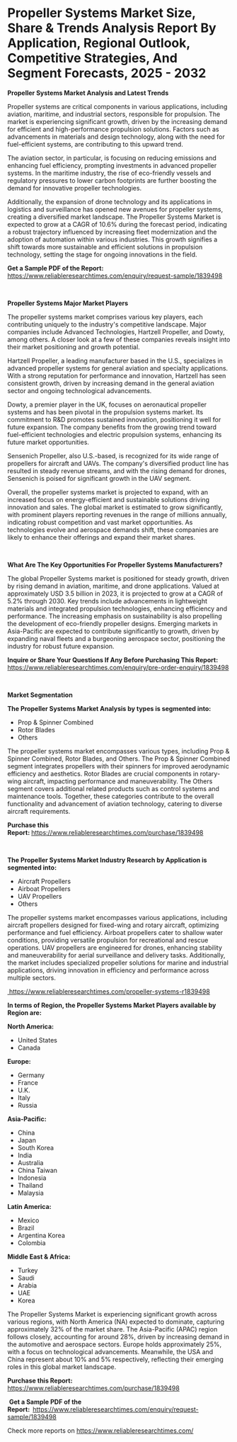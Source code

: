 <p><h1>Propeller Systems Market Size, Share & Trends Analysis Report By Application, Regional Outlook, Competitive Strategies, And Segment Forecasts, 2025 - 2032</h1></p><p><strong>Propeller Systems Market Analysis and Latest Trends</strong></p>
<p><p>Propeller systems are critical components in various applications, including aviation, maritime, and industrial sectors, responsible for propulsion. The market is experiencing significant growth, driven by the increasing demand for efficient and high-performance propulsion solutions. Factors such as advancements in materials and design technology, along with the need for fuel-efficient systems, are contributing to this upward trend. </p><p>The aviation sector, in particular, is focusing on reducing emissions and enhancing fuel efficiency, prompting investments in advanced propeller systems. In the maritime industry, the rise of eco-friendly vessels and regulatory pressures to lower carbon footprints are further boosting the demand for innovative propeller technologies. </p><p>Additionally, the expansion of drone technology and its applications in logistics and surveillance has opened new avenues for propeller systems, creating a diversified market landscape. The Propeller Systems Market is expected to grow at a CAGR of 10.6% during the forecast period, indicating a robust trajectory influenced by increasing fleet modernization and the adoption of automation within various industries. This growth signifies a shift towards more sustainable and efficient solutions in propulsion technology, setting the stage for ongoing innovations in the field.</p></p>
<p><strong>Get a Sample PDF of the Report:&nbsp;</strong> <a href="https://www.reliableresearchtimes.com/enquiry/request-sample/1839498?utm_campaign=3028&utm_medium=2&utm_source=Github&utm_content=ia&utm_term=30032025&utm_id=propeller-systems">https://www.reliableresearchtimes.com/enquiry/request-sample/1839498</a></p>
<p>&nbsp;</p>
<p><strong>Propeller Systems Major Market Players</strong></p>
<p><p>The propeller systems market comprises various key players, each contributing uniquely to the industry's competitive landscape. Major companies include Advanced Technologies, Hartzell Propeller, and Dowty, among others. A closer look at a few of these companies reveals insight into their market positioning and growth potential.</p><p>Hartzell Propeller, a leading manufacturer based in the U.S., specializes in advanced propeller systems for general aviation and specialty applications. With a strong reputation for performance and innovation, Hartzell has seen consistent growth, driven by increasing demand in the general aviation sector and ongoing technological advancements.</p><p>Dowty, a premier player in the UK, focuses on aeronautical propeller systems and has been pivotal in the propulsion systems market. Its commitment to R&D promotes sustained innovation, positioning it well for future expansion. The company benefits from the growing trend toward fuel-efficient technologies and electric propulsion systems, enhancing its future market opportunities.</p><p>Sensenich Propeller, also U.S.-based, is recognized for its wide range of propellers for aircraft and UAVs. The company's diversified product line has resulted in steady revenue streams, and with the rising demand for drones, Sensenich is poised for significant growth in the UAV segment.</p><p>Overall, the propeller systems market is projected to expand, with an increased focus on energy-efficient and sustainable solutions driving innovation and sales. The global market is estimated to grow significantly, with prominent players reporting revenues in the range of millions annually, indicating robust competition and vast market opportunities. As technologies evolve and aerospace demands shift, these companies are likely to enhance their offerings and expand their market shares.</p></p>
<p>&nbsp;</p>
<p><strong>What Are The Key Opportunities For Propeller Systems Manufacturers?</strong></p>
<p><p>The global Propeller Systems market is positioned for steady growth, driven by rising demand in aviation, maritime, and drone applications. Valued at approximately USD 3.5 billion in 2023, it is projected to grow at a CAGR of 5.2% through 2030. Key trends include advancements in lightweight materials and integrated propulsion technologies, enhancing efficiency and performance. The increasing emphasis on sustainability is also propelling the development of eco-friendly propeller designs. Emerging markets in Asia-Pacific are expected to contribute significantly to growth, driven by expanding naval fleets and a burgeoning aerospace sector, positioning the industry for robust future expansion.</p></p>
<p><strong>Inquire or Share Your Questions If Any Before Purchasing This Report:</strong> <a href="https://www.reliableresearchtimes.com/enquiry/pre-order-enquiry/1839498?utm_campaign=3028&utm_medium=2&utm_source=Github&utm_content=ia&utm_term=30032025&utm_id=propeller-systems">https://www.reliableresearchtimes.com/enquiry/pre-order-enquiry/1839498</a></p>
<p>&nbsp;</p>
<p><strong>Market Segmentation</strong></p>
<p><strong>The Propeller Systems Market Analysis by types is segmented into:</strong></p>
<p><ul><li>Prop & Spinner Combined</li><li>Rotor Blades</li><li>Others</li></ul></p>
<p><p>The propeller systems market encompasses various types, including Prop & Spinner Combined, Rotor Blades, and Others. The Prop & Spinner Combined segment integrates propellers with their spinners for improved aerodynamic efficiency and aesthetics. Rotor Blades are crucial components in rotary-wing aircraft, impacting performance and maneuverability. The Others segment covers additional related products such as control systems and maintenance tools. Together, these categories contribute to the overall functionality and advancement of aviation technology, catering to diverse aircraft requirements.</p></p>
<p><strong>Purchase this Report:&nbsp;</strong><a href="https://www.reliableresearchtimes.com/purchase/1839498?utm_campaign=3028&utm_medium=2&utm_source=Github&utm_content=ia&utm_term=30032025&utm_id=propeller-systems">https://www.reliableresearchtimes.com/purchase/1839498</a></p>
<p>&nbsp;</p>
<p><strong>The Propeller Systems Market Industry Research by Application is segmented into:</strong></p>
<p><ul><li>Aircraft Propellers</li><li>Airboat Propellers</li><li>UAV Propellers</li><li>Others</li></ul></p>
<p><p>The propeller systems market encompasses various applications, including aircraft propellers designed for fixed-wing and rotary aircraft, optimizing performance and fuel efficiency. Airboat propellers cater to shallow water conditions, providing versatile propulsion for recreational and rescue operations. UAV propellers are engineered for drones, enhancing stability and maneuverability for aerial surveillance and delivery tasks. Additionally, the market includes specialized propeller solutions for marine and industrial applications, driving innovation in efficiency and performance across multiple sectors.</p></p>
<p><a href="https://www.reliableresearchtimes.com/propeller-systems-r1839498?utm_campaign=3028&utm_medium=2&utm_source=Github&utm_content=ia&utm_term=30032025&utm_id=propeller-systems">&nbsp;https://www.reliableresearchtimes.com/propeller-systems-r1839498</a></p>
<p><strong>In terms of Region, the Propeller Systems Market Players available by Region are:</strong></p>
<p>
    <p> <strong> North America: </strong>
        <ul>
            <li>United States</li>
            <li>Canada</li>
        </ul>
        </p> 
    <p> <strong> Europe: </strong>
        <ul>
            <li>Germany</li>
            <li>France</li>
            <li>U.K.</li>
            <li>Italy</li>
            <li>Russia</li>
        </ul>
        </p> 
    <p> <strong> Asia-Pacific: </strong>
        <ul>
            <li>China</li>
            <li>Japan</li>
            <li>South Korea</li>
            <li>India</li>
            <li>Australia</li>
            <li>China Taiwan</li>
            <li>Indonesia</li>
            <li>Thailand</li>
            <li>Malaysia</li>
        </ul>
        </p> 
    <p> <strong> Latin America: </strong>
        <ul>
            <li>Mexico</li>
            <li>Brazil</li>
            <li>Argentina Korea</li>
            <li>Colombia</li>
        </ul>
        </p> 
    <p> <strong> Middle East & Africa: </strong>
        <ul>
            <li>Turkey</li>
            <li>Saudi</li>
            <li>Arabia</li>
            <li>UAE</li>
            <li>Korea</li>
        </ul>
    </p>
    </p>
<p><p>The Propeller Systems Market is experiencing significant growth across various regions, with North America (NA) expected to dominate, capturing approximately 32% of the market share. The Asia-Pacific (APAC) region follows closely, accounting for around 28%, driven by increasing demand in the automotive and aerospace sectors. Europe holds approximately 25%, with a focus on technological advancements. Meanwhile, the USA and China represent about 10% and 5% respectively, reflecting their emerging roles in this global market landscape.</p></p>
<p><strong>Purchase this Report: </strong><a href="https://www.reliableresearchtimes.com/purchase/1839498?utm_campaign=3028&utm_medium=2&utm_source=Github&utm_content=ia&utm_term=30032025&utm_id=propeller-systems">https://www.reliableresearchtimes.com/purchase/1839498</a></p>
<p>&nbsp;<strong>Get a Sample PDF of the Report:&nbsp;&nbsp;</strong><a href="https://www.reliableresearchtimes.com/enquiry/request-sample/1839498?utm_campaign=3028&utm_medium=2&utm_source=Github&utm_content=ia&utm_term=30032025&utm_id=propeller-systems">https://www.reliableresearchtimes.com/enquiry/request-sample/1839498</a></p>
<p><strong></strong></p>
<p>Check more reports on <a href="https://www.reliableresearchtimes.com/?utm_campaign=3028&utm_medium=2&utm_source=Github&utm_content=ia&utm_term=30032025&utm_id=propeller-systems">https://www.reliableresearchtimes.com/</a></p>